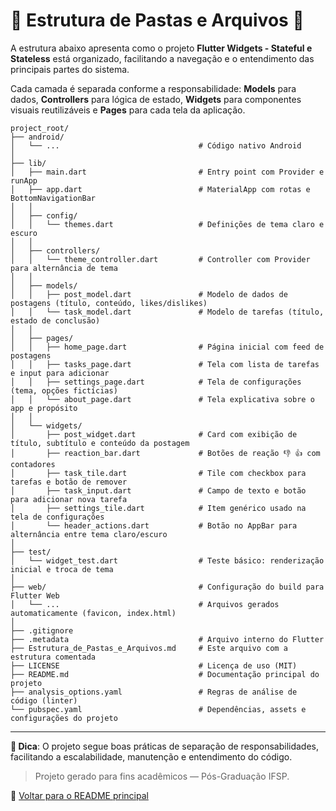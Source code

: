 # 📁 Estrutura de Pastas e Arquivos 📁

A estrutura abaixo apresenta como o projeto **Flutter Widgets - Stateful e Stateless** está organizado, facilitando a navegação e o entendimento das principais partes do sistema.

Cada camada é separada conforme a responsabilidade: **Models** para dados, **Controllers** para lógica de estado, **Widgets** para componentes visuais reutilizáveis e **Pages** para cada tela da aplicação.

```plaintext
project_root/
├── android/
│   └── ...                               # Código nativo Android
│
├── lib/
│   ├── main.dart                         # Entry point com Provider e runApp
│   ├── app.dart                          # MaterialApp com rotas e BottomNavigationBar
│   │
│   ├── config/
│   │   └── themes.dart                   # Definições de tema claro e escuro
│   │
│   ├── controllers/
│   │   └── theme_controller.dart         # Controller com Provider para alternância de tema
│   │
│   ├── models/
│   │   ├── post_model.dart               # Modelo de dados de postagens (título, conteúdo, likes/dislikes)
│   │   └── task_model.dart               # Modelo de tarefas (título, estado de conclusão)
│   │
│   ├── pages/
│   │   ├── home_page.dart                # Página inicial com feed de postagens
│   │   ├── tasks_page.dart               # Tela com lista de tarefas e input para adicionar
│   │   ├── settings_page.dart            # Tela de configurações (tema, opções fictícias)
│   │   └── about_page.dart               # Tela explicativa sobre o app e propósito
│   │
│   └── widgets/
│       ├── post_widget.dart              # Card com exibição de título, subtítulo e conteúdo da postagem
│       ├── reaction_bar.dart             # Botões de reação 👎 👍 com contadores
│       ├── task_tile.dart                # Tile com checkbox para tarefas e botão de remover
│       ├── task_input.dart               # Campo de texto e botão para adicionar nova tarefa
│       ├── settings_tile.dart            # Item genérico usado na tela de configurações
│       └── header_actions.dart           # Botão no AppBar para alternância entre tema claro/escuro
│
├── test/
│   └── widget_test.dart                  # Teste básico: renderização inicial e troca de tema
│
├── web/                                  # Configuração do build para Flutter Web
│   └── ...                               # Arquivos gerados automaticamente (favicon, index.html)
│
├── .gitignore
├── .metadata                             # Arquivo interno do Flutter
├── Estrutura_de_Pastas_e_Arquivos.md     # Este arquivo com a estrutura comentada
├── LICENSE                               # Licença de uso (MIT)
├── README.md                             # Documentação principal do projeto
├── analysis_options.yaml                 # Regras de análise de código (linter)
└── pubspec.yaml                          # Dependências, assets e configurações do projeto
```

---

**🧠 Dica**: O projeto segue boas práticas de separação de responsabilidades, facilitando a escalabilidade, manutenção e entendimento do código.

> Projeto gerado para fins acadêmicos — Pós-Graduação IFSP.

📄 [Voltar para o README principal](./README.md)

